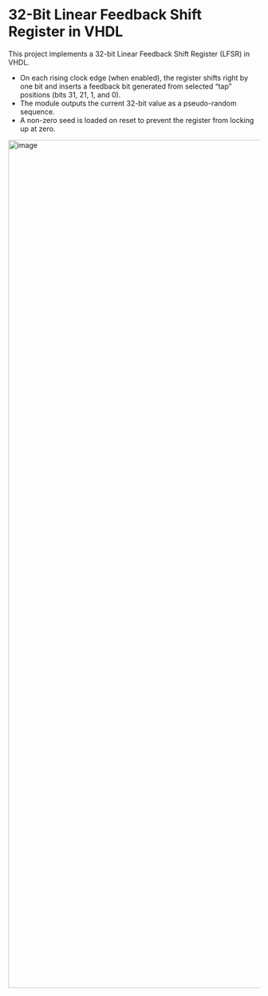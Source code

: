 # 32-Bit Linear Feedback Shift Register in VHDL
This project implements a 32-bit Linear Feedback Shift Register (LFSR) in VHDL.
* On each rising clock edge (when enabled), the register shifts right by one bit and inserts a feedback bit generated from selected “tap” positions (bits 31, 21, 1, and 0).
* The module outputs the current 32-bit value as a pseudo-random sequence.
* A non-zero seed is loaded on reset to prevent the register from locking up at zero.
<img width="2868" height="1699" alt="image" src="https://github.com/user-attachments/assets/95d9a619-fa76-4c49-a06a-1c5a9d9e9176" />

